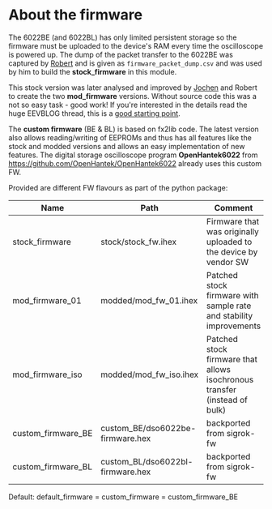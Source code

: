 # About the firmware
The 6022BE (and 6022BL) has only limited persistent storage so the firmware must be uploaded to the device's RAM 
every time the oscilloscope is powered up.
The dump of the packet transfer to the 6022BE was captured by [Robert](https://github.com/rpcope1/Hantek6022API)
and is given as `firmware_packet_dump.csv` and was used by him to build the **stock_firmware** in this module.

This stock version was later analysed and improved by [Jochen](https://github.com/jhoenicke/Hantek6022API)
and Robert to create the two **mod_firmware** versions.
Without source code this was a not so easy task - good work! 
If you're interested in the details read the huge EEVBLOG thread, this is a 
[good starting point](https://www.eevblog.com/forum/testgear/hantek-6022be-20mhz-usb-dso/msg656059/#msg656059).

The **custom firmware** (BE & BL) is based on fx2lib code. The latest version also allows reading/writing of EEPROMs 
and thus has all features like the stock and modded versions and allows an easy implementation of new features. 
The digital storage oscilloscope program **OpenHantek6022** from https://github.com/OpenHantek/OpenHantek6022 
already uses this custom FW.

Provided are different FW flavours as part of the python package:

| **Name**           | **Path**                     | **Comment**                                                      |
|--------------------|------------------------------|------------------------------------------------------------------|
| stock_firmware     | stock/stock_fw.ihex          | Firmware that was originally uploaded to the device by vendor SW |
| mod_firmware_01    | modded/mod_fw_01.ihex        | Patched stock firmware with sample rate and stability improvements |
| mod_firmware_iso   | modded/mod_fw_iso.ihex       | Patched stock firmware that allows isochronous transfer (instead of bulk) |
| custom_firmware_BE | custom_BE/dso6022be-firmware.hex | backported from sigrok-fw |
| custom_firmware_BL | custom_BL/dso6022bl-firmware.hex | backported from sigrok-fw |

Default:
    default_firmware = custom_firmware = custom_firmware_BE

